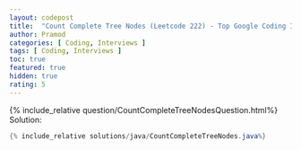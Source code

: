 ```yaml
---
layout: codepost
title:  "Count Complete Tree Nodes (Leetcode 222) - Top Google Coding Interview Question"
author: Pramod
categories: [ Coding, Interviews ]
tags: [ Coding, Interviews ]
toc: true
featured: true
hidden: true
rating: 5
---
```


{% include_relative question/CountCompleteTreeNodesQuestion.html%}
Solution:
```java
{% include_relative solutions/java/CountCompleteTreeNodes.java%}
```
